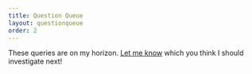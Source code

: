 ```yaml
---
title: Question Queue
layout: questionqueue
order: 2
---
```


These queries are on my horizon. <a href="https://twitter.com/CuriosityColor" target="_blank">Let me know</a> which you think I should investigate next!
